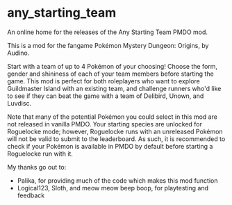 # any_starting_team
An online home for the releases of the Any Starting Team PMDO mod.

This is a mod for the fangame Pokémon Mystery Dungeon: Origins, by Audino.

Start with a team of up to 4 Pokémon of your choosing! Choose the form, gender and shininess of each of your team members before starting the game. This mod is perfect for both roleplayers who want to explore Guildmaster Island with an existing team, and challenge runners who'd like to see if they can beat the game with a team of Delibird, Unown, and Luvdisc.

Note that many of the potential Pokémon you could select in this mod are not released in vanilla PMDO. Your starting species are unlocked for Roguelocke mode; however, Roguelocke runs with an unreleased Pokémon will not be valid to submit to the leaderboard. As such, it is recommended to check if your Pokémon is available in PMDO by default before starting a Roguelocke run with it.

My thanks go out to:
* Palika, for providing much of the code which makes this mod function
* Logical123, Sloth, and meow meow beep boop, for playtesting and feedback
